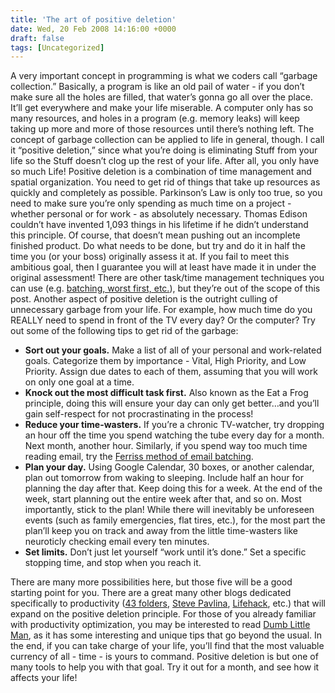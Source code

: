 ```yaml
---
title: 'The art of positive deletion'
date: Wed, 20 Feb 2008 14:16:00 +0000
draft: false
tags: [Uncategorized]
---
```


A very important concept in programming is what we coders call “garbage collection.” Basically, a program is like an old pail of water - if you don’t make sure all the holes are filled, that water’s gonna go all over the place. It’ll get everywhere and make your life miserable. A computer only has so many resources, and holes in a program (e.g. memory leaks) will keep taking up more and more of those resources until there’s nothing left. The concept of garbage collection can be applied to life in general, though. I call it “positive deletion,” since what you’re doing is eliminating Stuff from your life so the Stuff doesn’t clog up the rest of your life. After all, you only have so much Life! Positive deletion is a combination of time management and spatial organization. You need to get rid of things that take up resources as quickly and completely as possible. Parkinson’s Law is only too true, so you need to make sure you’re only spending as much time on a project - whether personal or for work - as absolutely necessary. Thomas Edison couldn’t have invented 1,093 things in his lifetime if he didn’t understand this principle. Of course, that doesn’t mean pushing out an incomplete finished product. Do what needs to be done, but try and do it in half the time you (or your boss) originally assess it at. If you fail to meet this ambitious goal, then I guarantee you will at least have made it in under the original assessment! There are other task/time management techniques you can use (e.g. [batching, worst first, etc.](http://www.stevepavlina.com/blog/2007/05/33-rules-to-boost-your-productivity/)), but they’re out of the scope of this post. Another aspect of positive deletion is the outright culling of unnecessary garbage from your life. For example, how much time do you REALLY need to spend in front of the TV every day? Or the computer? Try out some of the following tips to get rid of the garbage:

*   **Sort out your goals.** Make a list of all of your personal and work-related goals. Categorize them by importance - Vital, High Priority, and Low Priority. Assign due dates to each of them, assuming that you will work on only one goal at a time.
*   **Knock out the most difficult task first.** Also known as the Eat a Frog principle, doing this will ensure your day can only get better…and you’ll gain self-respect for not procrastinating in the process!
*   **Reduce your time-wasters.** If you’re a chronic TV-watcher, try dropping an hour off the time you spend watching the tube every day for a month. Next month, another hour. Similarly, if you spend way too much time reading email, try the [Ferriss method of email batching](http://www.fourhourworkweek.com/blog/2007/03/22/how-to-check-e-mail-twice-a-day-or-once-every-10-days/).
*   **Plan your day.** Using Google Calendar, 30 boxes, or another calendar, plan out tomorrow from waking to sleeping. Include half an hour for planning the day after that. Keep doing this for a week. At the end of the week, start planning out the entire week after that, and so on. Most importantly, stick to the plan! While there will inevitably be unforeseen events (such as family emergencies, flat tires, etc.), for the most part the plan’ll keep you on track and away from the little time-wasters like neuroticly checking email every ten minutes.
*   **Set limits.** Don’t just let yourself “work until it’s done.” Set a specific stopping time, and stop when you reach it.

There are many more possibilities here, but those five will be a good starting point for you. There are a great many other blogs dedicated specifically to productivity ([43 folders](http://www.43folders.com/), [Steve Pavlina](http://www.stevepavlina.com/), [Lifehack](http://www.lifehack.org/), etc.) that will expand on the positive deletion principle. For those of you already familiar with productivity optimization, you may be interested to read [Dumb Little Man](http://www.dumblittleman.com/), as it has some interesting and unique tips that go beyond the usual. In the end, if you can take charge of your life, you’ll find that the most valuable currency of all - time - is yours to command. Positive deletion is but one of many tools to help you with that goal. Try it out for a month, and see how it affects your life!